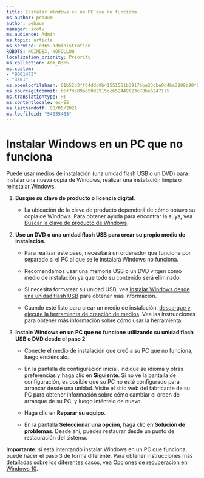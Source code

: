 ```yaml
---
title: Instalar Windows en un PC que no funciona
ms.author: pebaum
author: pebaum
manager: scotv
ms.audience: Admin
ms.topic: article
ms.service: o365-administration
ROBOTS: NOINDEX, NOFOLLOW
localization_priority: Priority
ms.collection: Adm_O365
ms.custom:
- "9001473"
- "3501"
ms.openlocfilehash: 61b52b3ff64ddd0b41551561b3917bbe23cbe0d4ba3209b90f9079bef2c18225
ms.sourcegitcommit: b5f7da89a650d2915dc652449623c78be6247175
ms.translationtype: HT
ms.contentlocale: es-ES
ms.lasthandoff: 08/05/2021
ms.locfileid: "54055463"
---
```

# <a name="install-windows-on-a-nonfunctional-pc"></a>Instalar Windows en un PC que no funciona

Puede usar medios de instalación (una unidad flash USB o un DVD) para instalar una nueva copia de Windows, realizar una instalación limpia o reinstalar Windows.

1. **Busque su clave de producto o licencia digital**.

    - La ubicación de la clave de producto dependerá de cómo obtuvo su copia de Windows. Para obtener ayuda para encontrar la suya, vea [Buscar la clave de producto de Windows](https://support.microsoft.com/help/10749/windows-10-find-product-key). 

2. **Use un DVD o una unidad flash USB para crear su propio medio de instalación**.

    - Para realizar este paso, necesitará un ordenador que funcione por separado si el PC al que se le instalará Windows no funciona.

    - Recomendamos usar una memoria USB o un DVD virgen como medio de instalación ya que todo su contenido será eliminado.

    - Si necesita formatear su unidad USB, vea [Instalar Windows desde una unidad flash USB](https://docs.microsoft.com/windows-hardware/manufacture/desktop/install-windows-from-a-usb-flash-drive) para obtener más información.

    - Cuando esté listo para crear un medio de instalación, [descargue y ejecute la herramienta de creación de medios](https://www.microsoft.com/software-download/windows10).  Vea las instrucciones para obtener más información sobre cómo usar la herramienta.

3. **Instale Windows en un PC que no funcione utilizando su unidad flash USB o DVD desde el paso 2**.

    - Conecte el medio de instalación que creó a su PC que no funciona, luego enciéndalo.

    - En la pantalla de configuración inicial, indique su idioma y otras preferencias y haga clic en **Siguiente**. Si no ve la pantalla de configuración, es posible que su PC no esté configurado para arrancar desde una unidad. Visite el sitio web del fabricante de su PC para obtener información sobre cómo cambiar el orden de arranque de su PC, y luego inténtelo de nuevo.

    - Haga clic en **Reparar su equipo**.

    - En la pantalla **Seleccionar una opción**, haga clic en **Solución de problemas**. Desde ahí, puedes restaurar desde un punto de restauración del sistema.

**Importante**: si está intentando instalar Windows en un PC que funciona, puede hacer el paso 3 de forma diferente. Para obtener instrucciones más detalladas sobre los diferentes casos, vea [Opciones de recuperación en Windows 10](https://support.microsoft.com/help/12415/windows-10-recovery-options).
